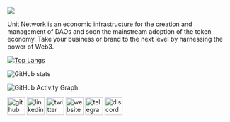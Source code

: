 ![](https://camo.githubusercontent.com/19bdb3f9075158459df33d729ae335ce48f95494c9fdf6d5c83af2ba09b5c43b/68747470733a2f2f7062732e7477696d672e636f6d2f70726f66696c655f62616e6e6572732f313531393032333935363332393634343033332f313635303939383834332f3130383078333630)

Unit Network is an economic infrastructure for the creation and management of DAOs and soon the mainstream adoption of the token economy. Take your business or brand to the next level by harnessing the power of Web3.



 


[![Top Langs](https://github-readme-stats.vercel.app/api/top-langs/?username=DarkEB1)](https://github.com/anuraghazra/github-readme-stats)

![GitHub stats](https://github-readme-stats.vercel.app/api?username=DarkEB1&show_icons=true&count_private=true)  

![GitHub Activity Graph](https://activity-graph.herokuapp.com/graph?username=DarkEB1)  


[<img src='https://cdn.jsdelivr.net/npm/simple-icons@3.0.1/icons/github.svg' alt='github' height='40'>](https://github.com/DarkEB1)  [<img src='https://cdn.jsdelivr.net/npm/simple-icons@3.0.1/icons/linkedin.svg' alt='linkedin' height='40'>](https://www.linkedin.com/in/unitventures/)  [<img src='https://cdn.jsdelivr.net/npm/simple-icons@3.0.1/icons/twitter.svg' alt='twitter' height='40'>](https://twitter.com/nicholas_dunn_)  [<img src='https://cdn.jsdelivr.net/npm/simple-icons@3.0.1/icons/icloud.svg' alt='website' height='40'>](https://www.unit.network/)  [<img src='https://cdn.jsdelivr.net/npm/simple-icons@3.0.1/icons/telegram.svg' alt='telegram' height='40'>](https://web.telegram.org/k/#@Nicholas_Dunn)  [<img src='https://cdn.jsdelivr.net/npm/simple-icons@3.0.1/icons/discord.svg' alt='discord' height='40'>](https://discord.gg/!EB1#1053) 

